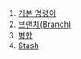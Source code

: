 1. [기본 명령어](https://github.com/hyunbenny/study/blob/main/Git/1.Git%20%EA%B8%B0%EB%B3%B8%20%EB%AA%85%EB%A0%B9%EC%96%B4.md)
2. [브랜치(Branch)](https://github.com/hyunbenny/study/blob/main/Git/2.Branch.md)
3. [병합](https://github.com/hyunbenny/study/blob/main/Git/3.%EB%B8%8C%EB%9E%9C%EC%B9%98%20%EB%B3%91%ED%95%A9.md)
4. [Stash](https://github.com/hyunbenny/study/blob/main/Git/4.Stash.md)
